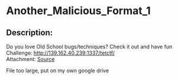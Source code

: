 
# Another_Malicious_Format_1
## Description:
Do you love Old School bugs/techniques?
Check it out and have fun
<br>
Challenge: http://139.162.40.239:1337/tetctf/
<br>
Attachment:  <a href = "https://drive.google.com/file/d/1RM86XB8ZJtYDTsu9ELFxUupd_xyN2wK7/view?usp=sharing">Source</a>


File too large, put on my own google drive
